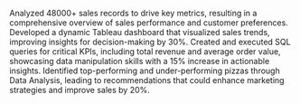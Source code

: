 Analyzed 48000+ sales records to drive key metrics, resulting in a comprehensive overview of sales performance and customer preferences.
Developed a dynamic Tableau dashboard that visualized sales trends, improving insights for decision-making by 30%.
Created and executed SQL queries for critical KPIs, including total revenue and average order value, showcasing data manipulation skills with a 15% increase in actionable insights.
Identified top-performing and under-performing pizzas through Data Analysis, leading to recommendations that could enhance marketing strategies and improve sales by 20%.
